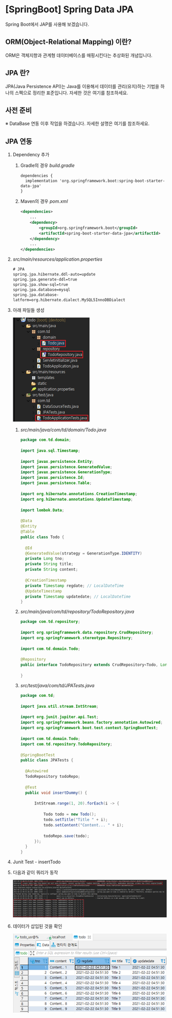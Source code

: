 # [SpringBoot] Spring Data JPA

Spring Boot에서 JAP를 사용해 보겠습니다.



## ORM(Object-Relational Mapping) 이란?

ORM은 객체지향과 관계형 데이터베이스를 매핑시킨다는 추상화된 개념입니다.



## JPA 란?

JPA(Java Persistence API)는 Java를 이용해서 데이터를 관리(유지)하는 기법을 하나의 스펙으로 정리한 표준입니다. 자세한 것은 여기를 참조하세요.



## 사전 준비

※ DataBase 연동 이후 작업을 하겠습니다. 자세한 설명은 여기를 참조하세요.



## JPA 연동

1. Dependency 추가

   1. Gradle의 경우 *build.gradle*

      ```
      dependencies {
      	implementation 'org.springframework.boot:spring-boot-starter-data-jpa'
      }
      ```

   2. Maven의 경우 *pom.xml*

      ```xml
      <dependencies>
          ...
          <dependency>
              <groupId>org.springframework.boot</groupId>
              <artifactId>spring-boot-starter-data-jpa</artifactId>
          </dependency>
          ...
      </dependencies>
      ```

2. *src/main/resources/application.properties*

   ```properties
   # JPA
   spring.jpa.hibernate.ddl-auto=update
   spring.jpa.generate-ddl=true
   spring.jpa.show-sql=true
   spring.jpa.database=mysql
   spring.jpa.database-latform=org.hibernate.dialect.MySQL5InnoDBDialect
   ```

3. 아래 파일들 생성

   ![1](1.png)

   1. *src/main/java/com/td/domain/Todo.java*

      ```java
      package com.td.domain;
      
      import java.sql.Timestamp;
      
      import javax.persistence.Entity;
      import javax.persistence.GeneratedValue;
      import javax.persistence.GenerationType;
      import javax.persistence.Id;
      import javax.persistence.Table;
      
      import org.hibernate.annotations.CreationTimestamp;
      import org.hibernate.annotations.UpdateTimestamp;
      
      import lombok.Data;
      
      @Data
      @Entity
      @Table
      public class Todo {
      
      	@Id
      	@GeneratedValue(strategy = GenerationType.IDENTITY)
      	private Long tno;
      	private String title;
      	private String content;
      	
      	@CreationTimestamp
      	private Timestamp regdate; // LocalDateTime
      	@UpdateTimestamp
      	private Timestamp updatedate; // LocalDateTime
      }
      ```

   2. *src/main/java/com/td/repository/TodoRepository.java*

      ```java
      package com.td.repository;
      
      import org.springframework.data.repository.CrudRepository;
      import org.springframework.stereotype.Repository;
      
      import com.td.domain.Todo;
      
      @Repository
      public interface TodoRepository extends CrudRepository<Todo, Long>{
      
      }
      ```

   3. *src/test/java/com/td/JPATests.java*

      ```java
      package com.td;
      
      import java.util.stream.IntStream;
      
      import org.junit.jupiter.api.Test;
      import org.springframework.beans.factory.annotation.Autowired;
      import org.springframework.boot.test.context.SpringBootTest;
      
      import com.td.domain.Todo;
      import com.td.repository.TodoRepository;
      
      @SpringBootTest
      public class JPATests {
      
      	@Autowired
      	TodoRepository todoRepo;
      	
      	@Test
      	public void insertDummy() {
      		
      		IntStream.range(1, 20).forEach(i -> {
      			
      			Todo todo = new Todo();
      			todo.setTitle("Title " + i);
      			todo.setContent("Content... " + i);
      			
      			todoRepo.save(todo);
      		});
      	}
      }
      ```

4. Junit Test - insertTodo

5. 다음과 같이 쿼리가 동작

   ![2](2.png)

6. 데이터가 삽입된 것을 확인

   ![3](3.png)


